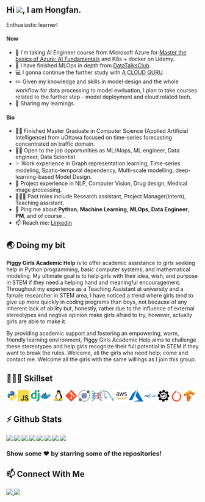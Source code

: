 ## Hi <img src="https://raw.githubusercontent.com/iampavangandhi/iampavangandhi/master/gifs/Hi.gif" width="30px">, I am Hongfan.

Enthusiastic learner!

#### Now
- 🌱 I'm taking AI Engineer course from Microsoft Azure for [Master the basics of Azure: AI Fundamentals](https://learn.microsoft.com/zh-cn/users/sandramarin/collections/zopanqdn7w1p1) and  K8s + docker on Udemy.
- 💪 I have finished MLOps in depth from [DataTalksClub](https://github.com/DataTalksClub/mlops-zoomcamp).
- 💻 I gonna continue the further study with [A CLOUD GURU](https://acloudguru.com/course/google-certified-professional-data-engineer).
- ✏️ Given my knowledge and skills in model design and the whole workflow for data processing to model eveluation, I plan to take courses related to the further step - model deployment and cloud related tech.
-  📝 Sharing my learnings.

#### Bio
- 🧑‍🎓 Finished Master Graduate in Computer Science (Applied Artificial Intelligence) from uOttawa focused on time-series forecasting concentrated on traffic domain.
- 🙆‍♀️ Open to the job opportunities as ML/AIops, ML engineer, Data engineer, Data Scientist.
- ✨ Work experience in Graph representation learning, Time-series modeling, Spatio-temporal dependency, Multi-scale modelling, deep-learning-based Model Design.
- 📖 Project experience in NLP, Computer Vision, Drug design, Medical image processing.
- 👨🏻‍💻 Past roles include Research assistant, Project Manager(Intern), Teaching assistant.
- 💬 Ping me about **Python**, **Machine Learning**, **MLOps**, **Data Engineer**, **PM**, and of course .
- 📫 Reach me: [Linkedin](https://www.linkedin.com/in/Muhongfan/)


## 🌏 Doing my bit ##

**Piggy Girls Academic Help** is to offer academic assistance to girls seeking help in Python programming, basic computer systems, and mathematical modeling. My ultimate goal is to help girls with their idea, wish, and purpose in STEM if they need a helping hand and meaningful encouragement. Throughout my experience as a Teaching Assistant at university and a famale researcher in STEM area, I have noticed a trend where girls tend to give up more quickly in coding programs than boys, not because of any inherent lack of ability but, honestly, rather due to the influence of external stereotypes and negtive opinion make girls afraid to try, however, actually girls are able to make it.

By providing academic support and fostering an empowering, warm, friendly learning environment, Piggy Girls Academic Help aims to challenge these stereotypes and help girls recognize their full potential in STEM if they want to break the rules. Welcome, all the girls who need help; come and contact me. Welcome all the girls with the same willings as I join this group.


## 👨🏻‍💻 Skillset ##

<img height="30" src="imgs/python-original.svg" alt="python"><img height="30" src="https://raw.githubusercontent.com/github/explore/80688e429a7d4ef2fca1e82350fe8e3517d3494d/topics/javascript/javascript.png" alt="JavaScript"> <img height="30" src="imgs/django.svg" alt="Django"><img height="30" src="imgs/docker-original.svg" alt="Docker"> <img height="30" src="imgs/linux-original.svg" alt="linux"> <img height="30" src="imgs/git-original.svg" alt="git"> <img height="30" src="imgs/machine-learning.svg" alt="machinelearning"> <img height="30" src="imgs/deeplearning.png" alt="dp"><img height="30" src="imgs/mysql-icon.svg" alt="sql"> <img height="30" src="imgs/amazon-aws.svg" alt="AWS"> <img height="30" src="imgs/azure.svg" alt="Azure"> <img height="30" src="imgs/mlflow.png" alt="mlflow"> <img height="30" src="imgs/product-development-icon.svg" alt="productmanagement"> <img height="30" src="imgs/pytorch-icon.svg" alt="pytorch"> <img height="30" src="imgs/tensorflow-icon.svg" alt="tf">


## ⚡ Github Stats ##

<a href="https://github.com/Muhongfan/MLops" target="_blank">
  <img align="center" src="https://github-readme-stats.vercel.app/api/pin/?username=Muhongfan&repo=MLops&theme=dracula" />
</a>

<a href="https://github.com/Muhongfan/MLE" target="_blank">
 <img align="center" src="https://github.com/Muhongfan/MLE" />
</a>

<a href="https://github.com/Muhongfan/GNN_Spatial" target="_blank">
 <img align="center" src="https://github-readme-stats.vercel.app/api/pin/?username=Muhongfan&repo=GNN_Spatial&theme=dracula" />
</a>
<a href="https://github.com/Muhongfan/Medical-images-retrieval-system" target="_blank">
  <img align="center" src="https://github-readme-stats.vercel.app/api/pin/?username=Muhongfan&repo=Medical-images-retrieval-system&theme=dracula" />
</a>
<a href="https://github.com/Muhongfan/Modelling-and-Sentiment-Analysis-of-Tweets-Related-to-Freedom-Convoy" target="_blank">
 <img align="center" src="https://github-readme-stats.vercel.app/api/pin/?username=Muhongfan&repo=Modelling-and-Sentiment-Analysis-of-Tweets-Related-to-Freedom-Convoy&theme=dracula" />
</a>
<a href="https://github.com/Muhongfan/recommendation-system" target="_blank">
 <img align="center" src="https://github-readme-stats.vercel.app/api/pin/?username=Muhongfan&repo=recommendation-system&theme=dracula" />
</a>
<a href="https://github.com/Muhongfan/How-to-build-a-Graph-Based-Architecture-in-DRUG-area" target="_blank">
 <img align="center" src="https://github-readme-stats.vercel.app/api/pin/?username=Muhongfan&repo=How-to-build-a-Graph-Based-Architecture-in-DRUG-area&theme=dracula" />
</a>
<a href="https://github.com/Muhongfan/IMAGE-PROCESSING-BASED-ON-DEEP-LEARNING" target="_blank">
 <img align="center" src="https://github-readme-stats.vercel.app/api/pin/?username=Muhongfan&repo=IMAGE-PROCESSING-BASED-ON-DEEP-LEARNING&theme=dracula" />
</a>

<div align="left">

### Show some ❤️ by starring some of the repositories!
</div>


## 📫 Connect With Me


<a href="https://www.linkedin.com/in/hongfan-mu/">
  <img src="https://img.shields.io/badge/linkedin-%230077B5.svg?&style=for-the-badge&logo=linkedin&logoColor=white" height=25>
</a> 


<a href="mailto:hmu026@icloud.com">
  <img src="	https://img.shields.io/badge/Gmail-D14836?style=for-the-badge&logo=gmail&logoColor=white" height=25>
</a>
</p>

